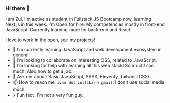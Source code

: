 ### Hi there 👋

I am Zul. I'm active as student in Fullstack JS Bootcamp now, learning Next.js in this week.
I'm Open for hire. My competencies mostly in front-end JavaScript. Currently learning more for back-end and React.

I love to work in the open, see my projects!

- 🌱 I’m currently learning JavaScript and web development ecosystem in general
- 👯 I’m looking to collaborate on interesting OSS, related to JavaScript. 
- 🤔 I’m looking for help with learning all this web stack! So much! soo much! Also how to get a job.
- 💬 Ask me about: Basic JavaScript, SASS, Eleventy, Tailwind CSS/
- 📫 How to reach me: `ivan dot zulfikar` + `gmail`. I don't use social media much.
- ⚡ Fun fact: I'm not a very fun guy.

<!--
**zulvkr/zulvkr** is a ✨ _special_ ✨ repository because its `README.md` (this file) appears on your GitHub profile.

Here are some ideas to get you started:

- 🔭 I’m currently working on ...
- 🌱 I’m currently learning ...
- 👯 I’m looking to collaborate on ...
- 🤔 I’m looking for help with ...
- 💬 Ask me about ...
- 📫 How to reach me: ...
- 😄 Pronouns: ...
- ⚡ Fun fact: ...
-->
